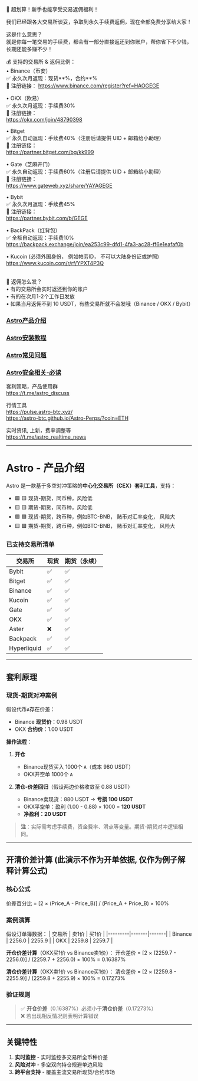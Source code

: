 🎉 超划算！新手也能享受交易返佣福利！ 

我们已经跟各大交易所谈妥，争取到永久手续费返佣，现在全部免费分享给大家！

这是什么意思？\
就是你每一笔交易的手续费，都会有一部分直接返还到你账户，帮你省下不少钱，长期还能多赚不少！

💰 支持的交易所 & 返佣比例：\
  •  Binance（币安）\
✅ 永久次月返现：现货**%，合约**%\
🔗 注册链接：
https://www.binance.com/register?ref=HAOGEGE

  •  OKX（欧易）\
✅ 永久次月返现：手续费30%\
🔗 注册链接：\
https://okx.com/join/48790398

  •  Bitget\
✅ 永久自动返现：手续费40%（注册后请提供 UID + 邮箱给小助理）\
🔗 注册链接：\
https://partner.bitget.com/bg/kk999

  •  Gate（芝麻开门）\
✅ 永久自动返现：手续费60%（注册后请提供 UID + 邮箱给小助理）\
🔗 注册链接：\
https://www.gateweb.xyz/share/YAYAGEGE

  •  Bybit\
✅ 永久次月返现：手续费45%\
🔗 注册链接：\
https://partner.bybit.com/b/GEGE

  •  BackPack（红背包）\
✅ 全额自动返现：手续费10%\
https://backpack.exchange/join/ea253c99-dfd1-4fa3-ac28-ff6e1eafaf0b

  •  Kucoin (必须外国身份， 例如帕劳ID， 不可以大陆身份证或护照)\
https://www.kucoin.com/r/rf/YPXT4P3Q


\
📌 返佣怎么发？\
  •  有的交易所会实时返还到你的账户\
  •  有的在次月1-2个工作日发放\
  •  如果当月返佣不到 10 USDT，有些交易所就不会发哦（Binance / OKX / Bybit）



### [Astro产品介绍](./README.md) 
### [Astro安装教程](./INSTALL.md) 
### [Astro常见问题](./Docs/常见问题.md) 
### [Astro安全相关-必读](./SECURITY.md) 

套利策略，产品使用群 \
https://t.me/astro_discuss

行情工具 \
https://pulse.astro-btc.xyz/ \
https://astro-btc.github.io/Astro-Perps/?coin=ETH

实时资讯, 上新，费率调整等 \
https://t.me/astro_realtime_news

--------------------------------

# Astro - 产品介绍

Astro 是一款基于多空对冲策略的**中心化交易所（CEX）套利工具**，支持：
-  🟩 🟨 现货-期货，同币种，风险低
-  🟨 🟨 期货-期货，同币种，风险低
-  🟩 🟪 现货-期货，跨币种，例如BTC-BNB， 赌币对汇率变化， 风险大
-  🟨 🟪 期货-期货，跨币种，例如BTC-BNB， 赌币对汇率变化， 风险大

### 已支持交易所清单
| 交易所   | 现货 | 期货（永续） |
|----------|------|--------------|
| Bybit    | ✅   | ✅           |
| Bitget   | ✅   | ✅           |
| Binance  | ✅   | ✅           |
| Kucoin   | ✅   | ✅           |
| Gate     | ✅   | ✅           |
| OKX      | ✅   | ✅           |
| Aster    | ❌   | ✅           |
| Backpack | ✅   | ✅           |
| Hyperliquid | ✅   | ✅           |

---

## 套利原理
### 现货-期货对冲案例
假设代币`A`存在价差：
- Binance **现货价**：0.98 USDT
- OKX **合约价**：1.00 USDT

**操作流程**：
1. **开仓**  
   - Binance现货买入 1000个 `A`（成本 980 USDT）
   - OKX开空单 1000个 `A`
   
2. **清仓-价差回归**（假设两边价格收敛至 0.88 USDT）  
   - Binance卖现货：880 USDT → **亏损 100 USDT**  
   - OKX平空单：盈利 (1.00 - 0.88) × 1000 = **120 USDT**  
   - **净盈利：20 USDT**

> **注**：实际需考虑手续费，资金费率、滑点等变量。期货-期货对冲逻辑相同。

---

## 开清价差计算 (此演示不作为开单依据, 仅作为例子解释计算公式)
### 核心公式
价差百分比 = [2 × (Price_A - Price_B)] / (Price_A + Price_B) × 100%

### 案例演算
假设订单簿数据：
| 交易所  | 卖1价 | 买1价 |
|---------|-------|-------|
| Binance | 2256.0 | 2255.9 |
| OKX     | 2259.8 | 2259.7 |

**开仓价差计算**（OKX买1价 vs Binance卖1价）：
开仓差价 = [2 × (2259.7 - 2256.0)] / (2259.7 + 2256.0) × 100% = 0.16387%

**清仓价差计算**（OKX卖1价 vs Binance买1价）：
清仓差价 = [2 × (2259.8 - 2255.9)] / (2259.8 + 2255.9) × 100% = 0.17273%

### 验证规则
> ✅ **开仓价差**（0.16387%）必须小于**清仓价差**（0.17273%）  
> ❌ 若出现相反情况则表明计算错误

---

## 关键特性
1. **实时监控** - 实时监控多交易所全币种价差
2. **风险对冲** - 多空双向持仓规避单边风险
3. **跨平台支持** - 覆盖主流交易所现货/合约市场
